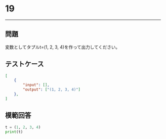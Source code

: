 # 19

---
## 問題

変数としてタプルt=(1, 2, 3, 4)を作って出力してください。

## テストケース

```json
[
	{
		"input": [],
		"output": ["(1, 2, 3, 4)"]
  	},
]
```

## 模範回答
```python
t = (1, 2, 3, 4)
print(t)
```